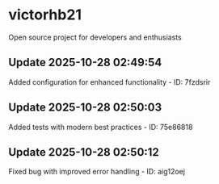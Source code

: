 # victorhb21
Open source project for developers and enthusiasts

## Update 2025-10-28 02:49:54
Added configuration for enhanced functionality - ID: 7fzdsrir


## Update 2025-10-28 02:50:03
Added tests with modern best practices - ID: 75e86818


## Update 2025-10-28 02:50:12
Fixed bug with improved error handling - ID: aig12oej


